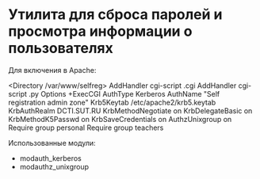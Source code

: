 # Утилита для сброса паролей и просмотра информации о пользователях

Для включения в Apache:

<Directory /var/www/selfreg>
    AddHandler cgi-script .cgi
    AddHandler cgi-script .py
    Options +ExecCGI
    AuthType Kerberos
    AuthName "Self registration admin zone"
    Krb5Keytab /etc/apache2/krb5.keytab
    KrbAuthRealm DCTI.SUT.RU
    KrbMethodNegotiate on
    KrbDelegateBasic on
    KrbMethodK5Passwd on
    KrbSaveCredentials on
    AuthzUnixgroup on
    Require group personal
    Require group teachers
</Directory>

Использованные модули:
 * modauth_kerberos
 * modauthz_unixgroup
